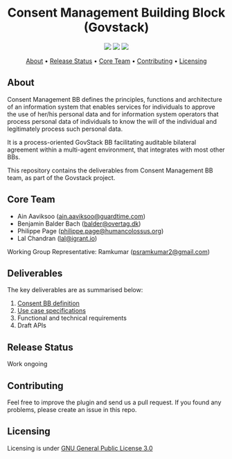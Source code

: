 <h1 align="center">
    Consent Management Building Block (Govstack)
</h1>

<p align="center">
    <a href="/../../commits/" title="Last Commit"><img src="https://img.shields.io/github/last-commit/lalc/BuildingBlockAPI?style=flat"></a>
    <a href="/../../issues" title="Open Issues"><img src="https://img.shields.io/github/issues/lalc/BuildingBlockAPI?style=flat"></a>
    <a href="./LICENSE" title="License"><img src="https://img.shields.io/badge/License-Apache%202.0-green.svg?style=flat"></a>
</p>

<p align="center">
  <a href="#about">About</a> •
  <a href="#release-status">Release Status</a> •
  <a href="#core-team">Core Team</a> •
  <a href="#contributing">Contributing</a> •
  <a href="#licensing">Licensing</a>
</p>

## About

Consent Management BB defines the principles, functions and architecture of an information system that enables services for individuals to approve the use of her/his personal data and for information system operators that process personal data of individuals to know the will of the individual and legitimately process such personal data.

It is a process-oriented GovStack BB facilitating auditable bilateral agreement within a multi-agent environment, that integrates with most other BBs.

This repository contains the deliverables from Consent Management BB team, as part of the Govstack project.

## Core Team

* Ain Aaviksoo ([ain.aaviksoo@guardtime.com](ain.aaviksoo@guardtime.com))
* Benjamin Balder Bach ([balder@overtag.dk](balder@overtag.dk)) 
* Philippe Page ([philippe.page@humancolossus.org](philippe.page@humancolossus.org))
* Lal Chandran ([lal@igrant.io](lal@igrant.io))

Working Group Representative: Ramkumar ([psramkumar2@gmail.com](psramkumar2@gmail.com))

## Deliverables

The key deliverables are as summarised below:

1. [Consent BB definition](https://docs.google.com/document/d/1e4HbGN-3iskIvZnzKzWwiW9YnBLo0-4c/edit?usp=sharing&ouid=106785504742865552721&rtpof=true&sd=true)
2. [Use case specifications](https://github.com/lalc/BuildingBlockAPI/tree/main/consent-management/usecases)
3. Functional and technical requirements
4. Draft APIs

## Release Status

Work ongoing

## Contributing

Feel free to improve the plugin and send us a pull request. If you found any problems, please create an issue in this repo.

## Licensing

Licensing is under [GNU General Public License 3.0](https://github.com/lalc/BuildingBlockAPI/blob/main/LICENSE) 
